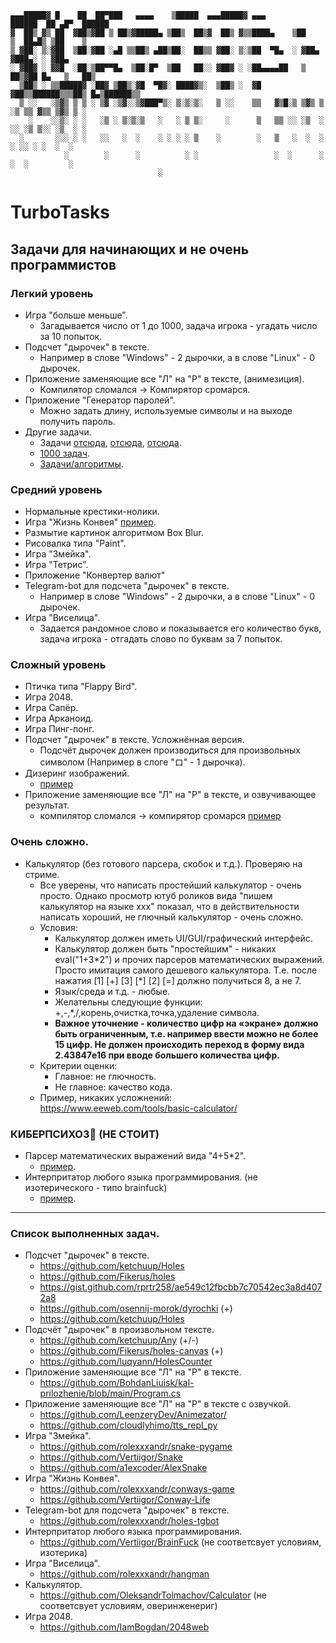 ```
▄▄▄█████▓ █    ██  ██▀███   ▄▄▄▄    ▒█████  ▄▄▄█████▓ ▄▄▄        ██████  ██ ▄█▀  ██████ 
▓  ██▒ ▓▒ ██  ▓██▒▓██ ▒ ██▒▓█████▄ ▒██▒  ██▒▓  ██▒ ▓▒▒████▄    ▒██    ▒  ██▄█▒ ▒██    ▒ 
▒ ▓██░ ▒░▓██  ▒██░▓██ ░▄█ ▒▒██▒ ▄██▒██░  ██▒▒ ▓██░ ▒░▒██  ▀█▄  ░ ▓██▄   ▓███▄░ ░ ▓██▄   
░ ▓██▓ ░ ▓▓█  ░██░▒██▀▀█▄  ▒██░█▀  ▒██   ██░░ ▓██▓ ░ ░██▄▄▄▄██   ▒   ██▒▓██ █▄   ▒   ██▒
  ▒██▒ ░ ▒▒█████▓ ░██▓ ▒██▒░▓█  ▀█▓░ ████▓▒░  ▒██▒ ░  ▓█   ▓██▒▒██████▒▒▒██▒ █▄▒██████▒▒
  ▒ ░░   ░▒▓▒ ▒ ▒ ░ ▒▓ ░▒▓░░▒▓███▀▒░ ▒░▒░▒░   ▒ ░░    ▒▒   ▓▒█░▒ ▒▓▒ ▒ ░▒ ▒▒ ▓▒▒ ▒▓▒ ▒ ░
    ░    ░░▒░ ░ ░   ░▒ ░ ▒░▒░▒   ░   ░ ▒ ▒░     ░      ▒   ▒▒ ░░ ░▒  ░ ░░ ░▒ ▒░░ ░▒  ░ ░
  ░       ░░░ ░ ░   ░░   ░  ░    ░ ░ ░ ░ ▒    ░        ░   ▒   ░  ░  ░  ░ ░░ ░ ░  ░  ░  
            ░        ░      ░          ░ ░                 ░  ░      ░  ░  ░         ░  
                                 ░                                                      
```
# TurboTasks
## Задачи для начинающих и не очень программистов

### Легкий уровень
 - Игра "больше меньше".
   - Загадывается число от 1 до 1000, задача игрока - угадать число за 10 попыток.
 - Подсчет "дырочек" в тексте.
   - Например в слове "Windows" - 2 дырочки, а в слове "Linux" - 0 дырочек.
 - Приложение заменяющие все "Л" на "Р" в тексте, (анимезиция).
   - Компилятор сломался -> Компирятор сромарся.
 - Приложение "Генератор паролей".
   - Можно задать длину, используемые символы и на выходе получить пароль.
 - Другие задачи.
   - Задачи [отсюда](http://pascalabc.net/downloads/Books/Rubantsev/InterestLessPas.pdf), [отсюда](http://pascalabc.net/downloads/Books/Rubantsev/InterestProjProjects.pdf), [отсюда](http://pascalabc.net/downloads/Books/Rubantsev/SFML.pdf).
   - [1000 задач](http://ptaskbook.com/ru).
   - [Задачи/алгоритмы](http://algolist.ru).

### Средний уровень
 - Нормальные крестики-нолики.
 - Игра "Жизнь Конвея" [пример](https://github.com/turborium/LifeGame).
 - Размытие картинок алгоритмом Box Blur.
 - Рисовалка типа "Paint".
 - Игра "Змейка".
 - Игра "Тетрис".
 - Приложение "Конвертер валют"
 - Telegram-bot для подсчета "дырочек" в тексте.
   - Например в слове "Windows" - 2 дырочки, а в слове "Linux" - 0 дырочек.
 - Игра "Виселица".
   - Задается рандомное слово и показывается его количество букв, задача игрока - отгадать слово по буквам за 7 попыток.

### Сложный уровень
 - Птичка типа "Flappy Bird".
 - Игра 2048.
 - Игра Сапёр.
 - Игра Арканоид.
 - Игра Пинг-понг.
 - Подсчет "дырочек" в тексте. Усложнённая версия.
   - Подсчёт дырочек должен производиться для произвольных символом (Например в слоге "ロ" - 1 дырочка).
 - Дизеринг изображений.
   - [пример](https://github.com/turborium/Dither3)
 - Приложение заменяющие все "Л" на "Р" в тексте, и озвучивающее результат.
   - компилятор сломался -> компирятор сромарся [пример](https://github.com/turborium/microsoft-text-to-speech-delphi-example)

### Очень сложно.
 - Калькулятор (без готового парсера, скобок и т.д.). Проверяю на стриме.
   - Все уверены, что написать простейший калькулятор - очень просто. Однако просмотр ютуб роликов вида "пишем калькулятор на языке xxx" показал, что в действительности написать хороший, не глючный калькулятор - очень сложно.
   - Условия:
     - Калькулятор должен иметь UI/GUI/графический интерфейс.
     - Калькулятор должен быть "простейшим" - никаких eval("1+3\*2") и прочих парсеров математических выражений. Просто имитация самого дешевого калькулятора. Т.е. после нажатия [1] [+] [3] [\*] [2] [=] должно получиться 8, а не 7.
     - Язык/среда и т.д. - любые.
     - Желательны следующие функции: +,-,\*,/,корень,очистка,точка,удаление символа.
     - **Важное уточнение - количество цифр на «экране» должно быть ограниченным, т.е. например ввести можно не более 15 цифр. Не должен происходить переход в форму вида 2.43847e16 при вводе большего количества цифр.**
   - Критерии оценки:
     - Главное: не глючность.
     - Не главное: качество кода.   
   - Пример, никаких усложнений: https://www.eeweb.com/tools/basic-calculator/  
     
### КИБЕРПСИХОЗ🤪 (НЕ СТОИТ)
 - Парсер математических выражений вида "4+5*2".
   - [пример](https://github.com/turborium/SimpleMathParser).
 - Интерпритатор любого языка программирования. (не изотерического - типо brainfuck)  
   - [пример](https://github.com/turborium/turboriumbasic).
---
### Список выполненных задач.
 - Подсчет "дырочек" в тексте.
   - https://github.com/ketchuup/Holes
   - https://github.com/Fikerus/holes
   - https://gist.github.com/rprtr258/ae549c12fbcbb7c70542ec3a8d4072a8
   - https://github.com/osennij-morok/dyrochki (+)
   - https://github.com/ketchuup/Holes
 - Подсчёт "дырочек" в произвольном тексте.
   - https://github.com/ketchuup/Any (+/-)
   - https://github.com/Fikerus/holes-canvas (+)
   - https://github.com/luqyann/HolesCounter
 - Приложение заменяющие все "Л" на "Р" в тексте.
   - https://github.com/BohdanLiuisk/kal-prilozhenie/blob/main/Program.cs
 - Приложение заменяющие все "Л" на "Р" в тексте с озвучкой.
   - https://github.com/LeenzeryDev/Animezator/
   - https://github.com/cloudlyhimo/tts_repl_py
 - Игра "Змейка".
   - https://github.com/rolexxxandr/snake-pygame
   - https://github.com/Vertiigor/Snake
   - https://github.com/a1excoder/AlexSnake
 - Игра "Жизнь Конвея".
   - https://github.com/rolexxxandr/conways-game
   - https://github.com/Vertiigor/Conway-Life
 - Telegram-bot для подсчета "дырочек" в тексте.
   - https://github.com/rolexxxandr/holes-tgbot
 - Интерпритатор любого языка программирования.
   - https://github.com/Vertiigor/BrainFuck (не соответсвует условиям, изотерика)  
- Игра "Виселица".
   - https://github.com/rolexxxandr/hangman
- Калькулятор.
   - https://github.com/OleksandrTolmachov/Calculator (не соответсвует условиям, оверинженериг)
- Игра 2048.
   - https://github.com/IamBogdan/2048web
